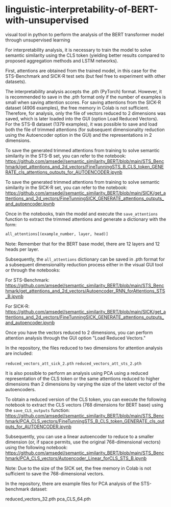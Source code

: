 # linguistic-interpretability-of-BERT-with-unsupervised
visual tool in python to perform the analysis of the BERT transformer model through unsupervised learning

For interpretability analysis, it is necessary to train the model to solve semantic similarity using the CLS token (yielding better results compared to proposed aggregation methods and LSTM networks).

First, attentions are obtained from the trained model, in this case for the STS-Benchmark and SICK-R test sets (but feel free to experiment with other datasets).

The interpretability analysis accepts the .pth (PyTorch) format. However, it is recommended to save in the .pth format only if the number of examples is small when saving attention scores. For saving attentions from the SICK-R dataset (4906 examples), the free memory in Colab is not sufficient. Therefore, for analysis, only the file of vectors reduced to 2 dimensions was saved, which is later loaded into the GUI (option Load Reduced Vectors). For the STS-B dataset (1379 examples), it was possible to save and load both the file of trimmed attentions (for subsequent dimensionality reduction using the Autoencoder option in the GUI) and the representations in 2 dimensions.

To save the generated trimmed attentions from training to solve semantic similarity in the STS-B set, you can refer to the notebook:
https://github.com/amsedel/semantic_similarity_BERT/blob/main/STS_Benchmark/get_attentions_and_2d_vectors/FineTunningSTS_B_CLS_token_GENERATE_cls_attentions_outputs_for_AUTOENCODER.ipynb

To save the generated trimmed attentions from training to solve semantic similarity in the SICK-R set, you can refer to the notebook:
https://github.com/amsedel/semantic_similarity_BERT/blob/main/SICK/get_attentions_and_2d_vectors/FineTunningSICK_GENERATE_attentions_outputs_and_autoencoder.ipynb

Once in the notebooks, train the model and execute the `save_attentions` function to extract the trimmed attentions and generate a dictionary with the form:

```python
all_attentions[(example_number, layer, head)]
```

Note: Remember that for the BERT base model, there are 12 layers and 12 heads per layer.

Subsequently, the `all_attentions` dictionary can be saved in .pth format for a subsequent dimensionality reduction process either in the visual GUI tool or through the notebooks:

For STS-Benchmark:
https://github.com/amsedel/semantic_similarity_BERT/blob/main/STS_Benchmark/get_attentions_and_2d_vectors/Autoencoder_RNN_forAttentions_STS_B.ipynb

For SICK-R:
https://github.com/amsedel/semantic_similarity_BERT/blob/main/SICK/get_attentions_and_2d_vectors/FineTunningSICK_GENERATE_attentions_outputs_and_autoencoder.ipynb

Once you have the vectors reduced to 2 dimensions, you can perform attention analysis through the GUI option "Load Reduced Vectors."

In the repository, the files reduced to two dimensions for attention analysis are included:

`reduced_vectors_att_sick_2.pth`
`reduced_vectors_att_sts_2.pth`






It is also possible to perform an analysis using PCA using a reduced representation of the CLS token or the same attentions reduced to higher dimensions than 2 dimensions by varying the size of the latent vector of the autoencoders.

To obtain a reduced version of the CLS token, you can execute the following notebook to extract the CLS vectors (768 dimensions for BERT base) using the `save_CLS_outputs` function:
https://github.com/amsedel/semantic_similarity_BERT/blob/main/STS_Benchmark/PCA_CLS_vectors/FineTunningSTS_B_CLS_token_GENERATE_cls_outputs_for_AUTOENCODER.ipynb

Subsequently, you can use a linear autoencoder to reduce to a smaller dimension (or, if space permits, use the original 768-dimensional vectors) using the following notebook:
https://github.com/amsedel/semantic_similarity_BERT/blob/main/STS_Benchmark/PCA_CLS_vectors/Autoencoder_Linear_forCLS_STS_B.ipynb

Note: Due to the size of the SICK set, the free memory in Colab is not sufficient to save the 768-dimensional vectors.

In the repository, there are example files for PCA analysis of the STS-benchmark dataset:

reduced_vectors_32.pth
pca_CLS_64.pth